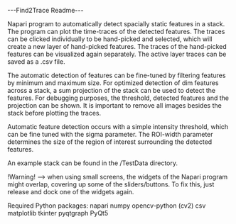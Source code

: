 ---Find2Trace Readme---

Napari program to automatically detect spacially static features in a stack. The program can plot the time-traces of the detected features. The traces can be clicked individually to be hand-picked and selected, which will create a new layer of hand-picked features. The traces of the hand-picked features can be visualized again separately. The active layer traces can be saved as a .csv file. 

The automatic detection of features can be fine-tuned by filtering features by minimum and maximum size. For optimized detection of dim features across a stack, a sum projection of the stack can be used to detect the features. For debugging purposes, the threshold, detected features and the projection can be shown. It is important to remove all images besides the stack before plotting the traces.

Automatic feature detection occurs with a simple intensity threshold, which can be fine tuned with the sigma parameter. The ROI-width parameter determines the size of the region of interest surrounding the detected features. 

An example stack can be found in the /TestData directory. 

!Warning! --> when using small screens, the widgets of the Napari program might overlap, covering up some of the sliders/buttons. To fix this, just release and dock one of the widgets again. 

Required Python packages: 
napari
numpy
opencv-python (cv2)
csv
matplotlib
tkinter
pyqtgraph
PyQt5

